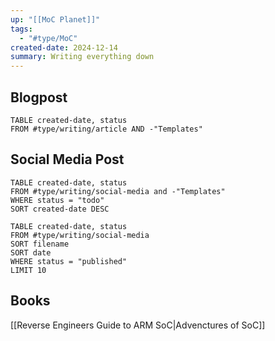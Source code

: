 ```yaml
---
up: "[[MoC Planet]]"
tags:
  - "#type/MoC"
created-date: 2024-12-14
summary: Writing everything down
---
```


## Blogpost

```dataview
TABLE created-date, status 
FROM #type/writing/article AND -"Templates"
```

## Social Media Post

```dataview
TABLE created-date, status 
FROM #type/writing/social-media and -"Templates"
WHERE status = "todo"
SORT created-date DESC
```

```dataview
TABLE created-date, status 
FROM #type/writing/social-media
SORT filename
SORT date
WHERE status = "published"
LIMIT 10
```

## Books

[[Reverse Engineers Guide to ARM SoC|Advenctures of SoC]]